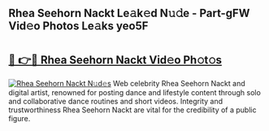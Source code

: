 ## Rhea Seehorn Nackt Le𝚊k𝚎d N𝚞𝚍e - Part-gFW Vid𝚎o Photos Le𝚊ks yeo5F

# <h2><a href="http://fbake4.evod.top/?m=Rhea+Seehorn+Nackt">🔗 👉🔴 Rhea Seehorn Nackt Vid𝚎o Ph𝚘t𝚘s</a></h2>

[![Rhea Seehorn Nackt N𝚞d𝚎s](https://i.imgur.com/8V9OHl7.gif)](http://fbake4.evod.top/?m=Rhea+Seehorn+Nackt)
Web celebrity Rhea Seehorn Nackt and digital artist, renowned for posting dance and lifestyle content through solo and collaborative dance routines and short videos. Integrity and trustworthiness Rhea Seehorn Nackt are vital for the credibility of a public figure. 
